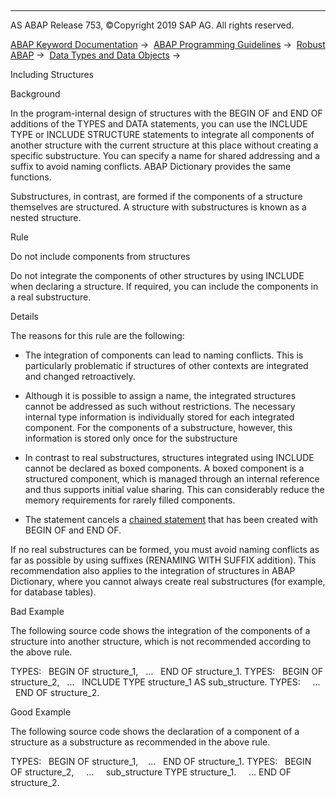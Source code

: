   

* * *

AS ABAP Release 753, ©Copyright 2019 SAP AG. All rights reserved.

[ABAP Keyword Documentation](https://help.sap.com/doc/abapdocu_753_index_htm/7.53/en-US/abenabap.htm) →  [ABAP Programming Guidelines](https://help.sap.com/doc/abapdocu_753_index_htm/7.53/en-US/abenabap_pgl.htm) →  [Robust ABAP](https://help.sap.com/doc/abapdocu_753_index_htm/7.53/en-US/abenrobust_abap_guidl.htm) →  [Data Types and Data Objects](https://help.sap.com/doc/abapdocu_753_index_htm/7.53/en-US/abendata_type_obj_guidl.htm) → 

Including Structures

Background

In the program-internal design of structures with the BEGIN OF and END OF additions of the TYPES and DATA statements, you can use the INCLUDE TYPE or INCLUDE STRUCTURE statements to integrate all components of another structure with the current structure at this place without creating a specific substructure. You can specify a name for shared addressing and a suffix to avoid naming conflicts. ABAP Dictionary provides the same functions.

Substructures, in contrast, are formed if the components of a structure themselves are structured. A structure with substructures is known as a nested structure.

Rule

Do not include components from structures

Do not integrate the components of other structures by using INCLUDE when declaring a structure. If required, you can include the components in a real substructure.

Details

The reasons for this rule are the following:

-   The integration of components can lead to naming conflicts. This is particularly problematic if structures of other contexts are integrated and changed retroactively.

-   Although it is possible to assign a name, the integrated structures cannot be addressed as such without restrictions. The necessary internal type information is individually stored for each integrated component. For the components of a substructure, however, this information is stored only once for the substructure

-   In contrast to real substructures, structures integrated using INCLUDE cannot be declared as boxed components. A boxed component is a structured component, which is managed through an internal reference and thus supports initial value sharing. This can considerably reduce the memory requirements for rarely filled components.

-   The statement cancels a [chained statement](https://help.sap.com/doc/abapdocu_753_index_htm/7.53/en-US/abenchained_statements_guidl.htm "Guideline") that has been created with BEGIN OF and END OF.

If no real substructures can be formed, you must avoid naming conflicts as far as possible by using suffixes (RENAMING WITH SUFFIX addition). This recommendation also applies to the integration of structures in ABAP Dictionary, where you cannot always create real substructures (for example, for database tables).

Bad Example

The following source code shows the integration of the components of a structure into another structure, which is not recommended according to the above rule.

TYPES:
  BEGIN OF structure\_1,
  ...
  END OF structure\_1.
TYPES:
  BEGIN OF structure\_2,
  ...
  INCLUDE TYPE structure\_1 AS sub\_structure.
TYPES:
    ...
  END OF structure\_2.

Good Example

The following source code shows the declaration of a component of a structure as a substructure as recommended in the above rule.

TYPES:
  BEGIN OF structure\_1,
   ...
  END OF structure\_1.
TYPES:
  BEGIN OF structure\_2,
    ...
    sub\_structure TYPE structure\_1.
    ...
END OF structure\_2.